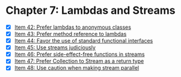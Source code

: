 # Chapter 7: Lambdas and Streams

- [x] [Item 42: Prefer lambdas to anonymous classes](./item42)
- [x] [Item 43: Prefer method reference to lambdas](./item43)
- [x] [Item 44: Favor the use of standard functional interfaces](./item44)
- [x] [Item 45: Use streams judiciously](./item45)
- [x] [Item 46: Prefer side-effect-free functions in streams](./item46)
- [x] [Item 47: Prefer Collection to Stream as a return type](./item47)
- [x] [Item 48: Use caution when making stream parallel](./item48)
